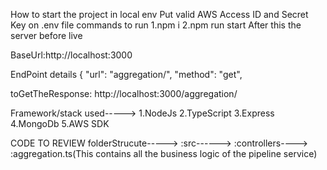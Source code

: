 How to start the project in local env
Put valid AWS Access ID and Secret Key on .env file
 commands to run
 1.npm i
 2.npm run start
After this the server before live

BaseUrl:http://localhost:3000

EndPoint details
    {
        "url": "aggregation/",
        "method": "get",


toGetTheResponse:
http://localhost:3000/aggregation/

Framework/stack used----->
1.NodeJs
2.TypeScript
3.Express
4.MongoDb
5.AWS SDK

CODE TO REVIEW
folderStrucute----->
                    :src------>
                                :controllers---->
                                                :aggregation.ts(This contains all the business logic of the pipeline service)
                        

